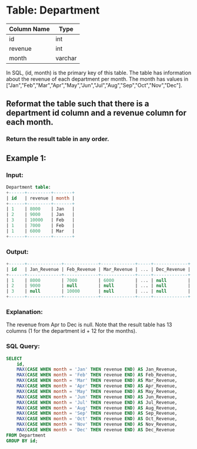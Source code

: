 # Table: Department

| Column Name | Type    |
|-------------|---------|
| id          | int     |
| revenue     | int     |
| month       | varchar |

In SQL, (id, month) is the primary key of this table.
The table has information about the revenue of each department per month.
The month has values in ["Jan","Feb","Mar","Apr","May","Jun","Jul","Aug","Sep","Oct","Nov","Dec"].

## Reformat the table such that there is a department id column and a revenue column for each month.

### Return the result table in any order.

## Example 1:

### Input:
```sql
Department table:
+------+---------+-------+
| id   | revenue | month |
+------+---------+-------+
| 1    | 8000    | Jan   |
| 2    | 9000    | Jan   |
| 3    | 10000   | Feb   |
| 1    | 7000    | Feb   |
| 1    | 6000    | Mar   |
+------+---------+-------+
```

### Output:
```sql
+------+-------------+-------------+-------------+-----+-------------+
| id   | Jan_Revenue | Feb_Revenue | Mar_Revenue | ... | Dec_Revenue |
+------+-------------+-------------+-------------+-----+-------------+
| 1    | 8000        | 7000        | 6000        | ... | null        |
| 2    | 9000        | null        | null        | ... | null        |
| 3    | null        | 10000       | null        | ... | null        |
+------+-------------+-------------+-------------+-----+-------------+
```

### Explanation:
The revenue from Apr to Dec is null.
Note that the result table has 13 columns (1 for the department id + 12 for the months).

### SQL Query:
```sql
SELECT 
    id,
    MAX(CASE WHEN month = 'Jan' THEN revenue END) AS Jan_Revenue,
    MAX(CASE WHEN month = 'Feb' THEN revenue END) AS Feb_Revenue,
    MAX(CASE WHEN month = 'Mar' THEN revenue END) AS Mar_Revenue,
    MAX(CASE WHEN month = 'Apr' THEN revenue END) AS Apr_Revenue,
    MAX(CASE WHEN month = 'May' THEN revenue END) AS May_Revenue,
    MAX(CASE WHEN month = 'Jun' THEN revenue END) AS Jun_Revenue,
    MAX(CASE WHEN month = 'Jul' THEN revenue END) AS Jul_Revenue,
    MAX(CASE WHEN month = 'Aug' THEN revenue END) AS Aug_Revenue,
    MAX(CASE WHEN month = 'Sep' THEN revenue END) AS Sep_Revenue,
    MAX(CASE WHEN month = 'Oct' THEN revenue END) AS Oct_Revenue,
    MAX(CASE WHEN month = 'Nov' THEN revenue END) AS Nov_Revenue,
    MAX(CASE WHEN month = 'Dec' THEN revenue END) AS Dec_Revenue
FROM Department
GROUP BY id;
```
